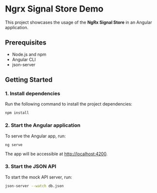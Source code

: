 # Ngrx Signal Store Demo

This project showcases the usage of the **NgRx Signal Store** in an Angular application.

## Prerequisites

- Node.js and npm
- Angular CLI
- json-server

## Getting Started

### 1. Install dependencies

Run the following command to install the project dependencies:

```bash
npm install
````

### 2. Start the Angular application

To serve the Angular app, run:

```bash
ng serve
```

The app will be accessible at [http://localhost:4200](http://localhost:4200).

### 3. Start the JSON API

To start the mock API server, run:

```bash
json-server --watch db.json
```
